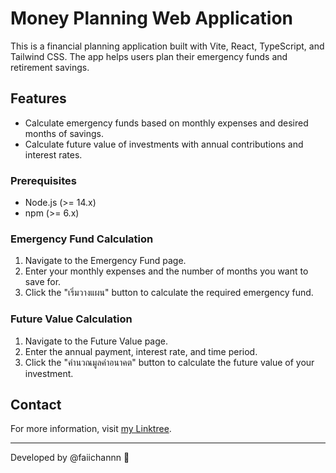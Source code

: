 # Money Planning Web Application

This is a financial planning application built with Vite, React, TypeScript, and Tailwind CSS. The app helps users plan their emergency funds and retirement savings.

## Features

- Calculate emergency funds based on monthly expenses and desired months of savings.
- Calculate future value of investments with annual contributions and interest rates.

### Prerequisites

- Node.js (>= 14.x)
- npm (>= 6.x)

### Emergency Fund Calculation

1. Navigate to the Emergency Fund page.
2. Enter your monthly expenses and the number of months you want to save for.
3. Click the "เริ่มวางแผน" button to calculate the required emergency fund.

### Future Value Calculation

1. Navigate to the Future Value page.
2. Enter the annual payment, interest rate, and time period.
3. Click the "คำนวณมูลค่าอนาคต" button to calculate the future value of your investment.

## Contact

For more information, visit [my Linktree](https://linktr.ee/faiichannn).

---

Developed by @faiichannn 🐶